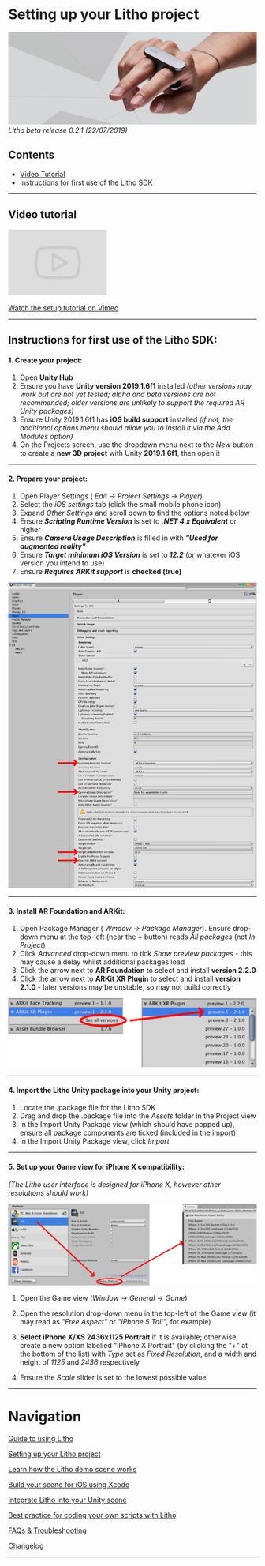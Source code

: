 # Setting up your Litho project

![Banner image](Images/banner1.jpg)
_Litho beta release 0.2.1 (22/07/2019)_

## Contents

* [Video Tutorial](#video-tutorial)
* [Instructions for first use of the Litho SDK](#instructions-for-first-use-of-the-litho-sdk)

---

## Video tutorial

<a href="https://vimeo.com/342822311" target="_blank">![Video template image](Images/Icons/vimeo_small.png)

Watch the setup tutorial on Vimeo</a>

---

## Instructions for first use of the Litho SDK:

#### 1. Create your project:

1. Open **Unity Hub** 
2. Ensure you have **Unity version 2019.1.6f1** installed _(other versions may work but are not yet tested; alpha and beta versions are not recommended; older versions are unlikely to support the required AR Unity packages)_
3. Ensure Unity 2019.1.6f1 has **iOS build support** installed _(if not, the additional options menu should allow you to install it via the _Add Modules_ option)_ 
4. On the Projects screen, use the dropdown menu next to the _New_ button to create a **new 3D project** with Unity **2019.1.6f1**, then open it 

---

#### 2. Prepare your project:

1. Open Player Settings ( _Edit -> Project Settings -> Player_)
2. Select the _iOS settings_ tab (click the small mobile phone icon)
3. Expand _Other Settings_ and scroll down to find the options noted below
4. Ensure **_Scripting Runtime Version_** is set to **_.NET 4.x Equivalent_** or higher 
5. Ensure **_Camera Usage Description_** is filled in with **_"Used for augmented reality"_**
6.  Ensure **_Target minimum iOS Version_** is set to **_12.2_** (or whatever iOS version you intend to use) 
7. Ensure **_Requires ARKit support_** is **checked (true)**

![Project Settings](Images/Editor/project_settings.png)

---

#### 3. Install AR Foundation and ARKit:

1. Open Package Manager ( _Window -> Package Manager_).
 Ensure drop-down menu at the top-left (near the _+_ button) reads _All packages_ (not _In Project_) 
2. Click _Advanced_ drop-down menu to tick _Show preview packages_ - this may cause a delay whilst additional packages load 
3. Click the arrow next to **AR Foundation** to select and install **version 2.2.0** 
4. Click the arrow next to **ARKit XR Plugin** to select and install **version 2.1.0** - later versions may be unstable, so may not build correctly

![Package version selection](Images/Editor/package_version.png)

---

#### 4. **Import the Litho Unity package** into your Unity project:
1. Locate the .package file for the Litho SDK 
2. Drag and drop the .package file into the _Assets_ folder in the Project view 
3. In the Import Unity Package view (which should have popped up), ensure all package components are ticked (included in the import) 
4. In the Import Unity Package view, click _Import_

---

#### 5. Set up your Game view for iPhone X compatibility:

_(The Litho user interface is designed for iPhone X, however other resolutions should work)_

![Switch platform to get the right resolution](Images/Editor/select_res.png)
1. Open the Game view (_Window -> General -> Game_)
2. Open the resolution drop-down menu in the top-left of the Game view (it may read as _"Free Aspect"_ or _"iPhone 5 Tall"_, for example) 
3. **Select iPhone X/XS 2436x1125 Portrait** if it is available; otherwise, create a new option labelled "iPhone X Portrait" (by clicking the "+" at the bottom of the list) with _Type_ set as _Fixed Resolution_, and a width and height of _1125_ and _2436_ respectively

4. Ensure the _Scale_ slider is set to the lowest possible value 

---

# Navigation
[Guide to using Litho](UsingLitho.md)

[Setting up your Litho project](ProjectSetup.md)

[Learn how the Litho demo scene works](DemoScene.md)

[Build your scene for iOS using Xcode](BuildXcode.md)

[Integrate Litho into your Unity scene](UnityIntegration.md)

[Best practice for coding your own scripts with Litho](UnityScripting.md)

[FAQs & Troubleshooting](FAQ.md)

[Changelog](Changelog.md)

---
